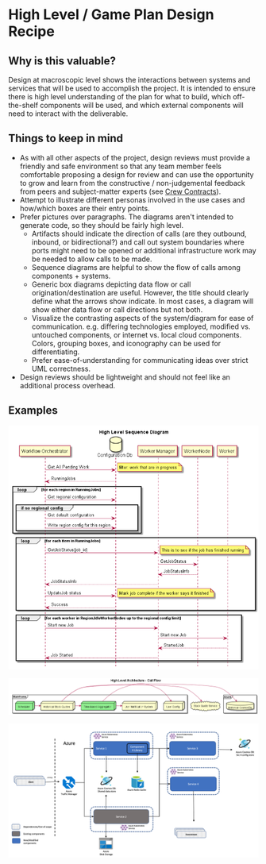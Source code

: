 # High Level / Game Plan Design Recipe

## Why is this valuable?

Design at macroscopic level shows the interactions between systems and services that will be used to accomplish the project. It is intended to ensure there is high level understanding of the plan for what to build, which off-the-shelf components will be used, and which external components will need to interact with the deliverable.

## Things to keep in mind

* As with all other aspects of the project, design reviews must provide a friendly and safe environment so that any team member feels comfortable proposing a design for review and can use the opportunity to grow and learn from the constructive / non-judgemental feedback from peers and subject-matter experts (see [Crew Contracts](../../../agile_guide/beyond_the_basics/crew_contracts/crew_contracts.md)).
* Attempt to illustrate different personas involved in the use cases and how/which boxes are their entry points.
* Prefer pictures over paragraphs. The diagrams aren't intended to generate code, so they should be fairly high level.
  * Artifacts should indicate the direction of calls (are they outbound, inbound, or bidirectional?) and call out system boundaries where ports might need to be opened or additional infrastructure work may be needed to allow calls to be made.
  * Sequence diagrams are helpful to show the flow of calls among components + systems.
  * Generic box diagrams depicting data flow or call origination/destination are useful. However, the title should clearly define what the arrows show indicate. In most cases, a diagram will show either data flow or call directions but not both.
  * Visualize the contrasting aspects of the system/diagram for ease of communication. e.g. differing technologies employed, modified vs. untouched components, or internet vs. local cloud components. Colors, grouping boxes, and iconography can be used for differentiating.
  * Prefer ease-of-understanding for communicating ideas over strict UML correctness.
* Design reviews should be lightweight and should not feel like an additional process overhead.

## Examples

![Sequence Diagram](images/high_level_sequence_diagram.png)

![Call Flow Diagram](images/high_level_box_diagram.png)

![System Diagram](images/high_level_system_diagram.png)
